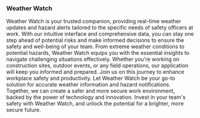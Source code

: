 ### Weather Watch

Weather Watch is your trusted companion, providing real-time
weather updates and hazard alerts tailored to the specific needs
of safety officers at work. With our intuitive interface and
comprehensive data, you can stay one step ahead of potential risks
and make informed decisions to ensure the safety and well-being of
your team. From extreme weather conditions to potential hazards,
Weather Watch equips you with the essential insights to navigate
challenging situations effectively. Whether you&apos;re working on
construction sites, outdoor events, or any field operations, our
application will keep you informed and prepared. Join us on this
journey to enhance workplace safety and productivity. Let Weather
Watch be your go-to solution for accurate weather information and
hazard notifications. Together, we can create a safer and more
secure work environment, backed by the power of technology and
innovation. Invest in your team&apos;s safety with Weather Watch,
and unlock the potential for a brighter, more secure future.
